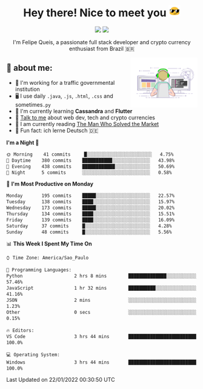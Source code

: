 
<h1 align="center">Hey there! Nice to meet you <img src="assets/sunglasses.gif" width="30"/></h1>

<p align="center">
  <a href="https://www.linkedin.com/in/fqueis"><img src="https://img.shields.io/badge/-LinkedIn-blue?style=flat&logo=Linkedin&logoColor=white" /></a>
  <a href="mailto:fqueis@gmail.com"><img src="https://img.shields.io/badge/-Gmail-c14438?style=flat&logo=Gmail&logoColor=white" /></a>
</p>

<p align="center">I'm Felipe Queis, a passionate full stack developer and crypto currency enthusiast from Brazil 🇧🇷</p>

<img width="35%" align="right" alt="fqueis" src="assets/profile.gif" /></p>

## 🤵 about me:

- 🏢 I'm working for a traffic governmental institution
- 🖥️ I use daily `.java`, `.js`, `.html`, `.css` and sometimes`.py`
- 🌱 I'm currently learning **Cassandra** and **Flutter**
- 💬 [Talk to me](https://github.com/fqueis/fqueis/discussions) about web dev, tech and crypto currencies
- 📖 I am currently reading [The Man Who Solved the Market](https://amzn.com/073521798X)
- 💭 Fun fact: ich lerne Deutsch 🇩🇪

<!--START_SECTION:waka-->
**I'm a Night 🦉** 

```text
🌞 Morning    41 commits     █░░░░░░░░░░░░░░░░░░░░░░░░   4.75% 
🌆 Daytime    380 commits    ███████████░░░░░░░░░░░░░░   43.98% 
🌃 Evening    438 commits    ████████████░░░░░░░░░░░░░   50.69% 
🌙 Night      5 commits      ░░░░░░░░░░░░░░░░░░░░░░░░░   0.58%

```
📅 **I'm Most Productive on Monday** 

```text
Monday       195 commits    █████░░░░░░░░░░░░░░░░░░░░   22.57% 
Tuesday      138 commits    ████░░░░░░░░░░░░░░░░░░░░░   15.97% 
Wednesday    173 commits    █████░░░░░░░░░░░░░░░░░░░░   20.02% 
Thursday     134 commits    ████░░░░░░░░░░░░░░░░░░░░░   15.51% 
Friday       139 commits    ████░░░░░░░░░░░░░░░░░░░░░   16.09% 
Saturday     37 commits     █░░░░░░░░░░░░░░░░░░░░░░░░   4.28% 
Sunday       48 commits     █░░░░░░░░░░░░░░░░░░░░░░░░   5.56%

```


📊 **This Week I Spent My Time On** 

```text
⌚︎ Time Zone: America/Sao_Paulo

💬 Programming Languages: 
Python                   2 hrs 8 mins        ██████████████░░░░░░░░░░░   57.46% 
JavaScript               1 hr 32 mins        ██████████░░░░░░░░░░░░░░░   41.16% 
JSON                     2 mins              ░░░░░░░░░░░░░░░░░░░░░░░░░   1.23% 
Other                    0 secs              ░░░░░░░░░░░░░░░░░░░░░░░░░   0.15%

🔥 Editors: 
VS Code                  3 hrs 44 mins       █████████████████████████   100.0%

💻 Operating System: 
Windows                  3 hrs 44 mins       █████████████████████████   100.0%

```


 Last Updated on 22/01/2022 00:30:50 UTC
<!--END_SECTION:waka-->
